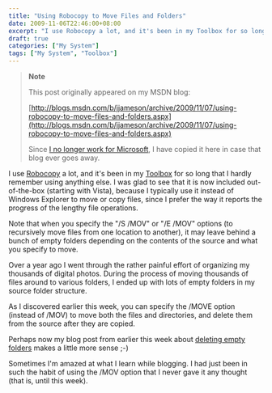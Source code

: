 ```yaml
---
title: "Using Robocopy to Move Files and Folders"
date: 2009-11-06T22:46:00+08:00
excerpt: "I use Robocopy a lot, and it's been in my Toolbox for so long that I hardly remember using anything else. I was glad to see that it is now included out-of-the-box (starting with Vista), because I typically use it instead of Windows Explorer to move or..."
draft: true
categories: ["My System"]
tags: ["My System", "Toolbox"]
---
```


> **Note**
> 
> This post originally appeared on my MSDN blog:  
>   
> 
> [http://blogs.msdn.com/b/jjameson/archive/2009/11/07/using-robocopy-to-move-files-and-folders.aspx](http://blogs.msdn.com/b/jjameson/archive/2009/11/07/using-robocopy-to-move-files-and-folders.aspx)
> 
> Since [I no longer work for Microsoft](/blog/jjameson/archive/2011/09/02/last-day-with-microsoft.aspx), I have copied it here in case that blog ever goes away.


I use [Robocopy](http://technet.microsoft.com/en-us/library/cc733145%28WS.10%29.aspx) a lot, and it's been in my [Toolbox](/blog/jjameson/archive/2007/03/22/backedup-and-notbackedup.aspx) for so long that I hardly remember using anything else. I was glad to see that it is now included out-of-the-box (starting with Vista), because I typically use it instead of Windows Explorer to move or copy files, since I prefer the way it reports the progress of the lengthy file operations.

Note that when you specify the "/S /MOV" or "/E /MOV" options (to recursively move files from one location to another), it may leave behind a bunch of empty folders depending on the contents of the source and what you specify to move.

Over a year ago I went through the rather painful effort of organizing my thousands of digital photos. During the process of moving thousands of files around to various folders, I ended up with lots of empty folders in my source folder structure.

As I discovered earlier this week, you can specify the /MOVE option (instead of /MOV) to move both the files and directories, and delete them from the source after they are copied.

Perhaps now my blog post from earlier this week about [deleting empty folders](/blog/jjameson/archive/2009/11/03/deleting-empty-folders.aspx) makes a little more sense ;-)

Sometimes I'm amazed at what I learn while blogging. I had just been in such the habit of using the /MOV option that I never gave it any thought (that is, until this week).

